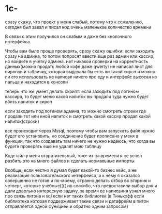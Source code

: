 # 1c-

сразу скажу, что проект у меня слабый, потому что к сожалению, сегодня был завал и писал код очень маленькое количество времени

В связи с этим получился он слабым и даже без кнопочного интерфейса.

Чтобы вам было проще проверять, сразу скажу ошибки:
если заходить сразу на админа, то потом попросят ввести еще раз админ или кассир, но войдете в учетку админа. 
нет никакой проверки на корректность данных(можно продать любой кофе даже qwerty)
не написал лист для сиропов и табличку, которая выдавала бы есть ли такой сироп и можно ли его использовать 
не написал ничего про еду и интерфейс высосан из пальца и находится в консоли

теперь что же умеет делать скрипт:
если заходить под логином кассира, то будет меню какой напиток вы продали
туда нужно будет вбить напиток и сироп

если заходить под логином админа, то можно смотреть строки где продали тот или иной напиток и смотреть какой кассир продал какой напиток(строки) 



все происходит через Mssql, поэтому чтобы вам запускать файл нужно будет его установить, но соединение будет прописано у меня в функции, так что создавать там ничего не нужно
надеюсь, что когда вы будете проверять еще не удалят мою таблицу

Кодстайл у меня отвратительный, тоже из-за времени
я не успел разбить это на много файлов и сделать нормальные импорты


Вообще, если честно я думал будет какой-то бизнес кейс, а не реализация пользовательского интерфейса, а к нему я оказался совершенно не готов 
и по-моему, странно делать отбор во вторник и четверг, которые учебные((((
но спасибо, что предоставили выбор дня и дали довольно интересную задачу, за время ее написания узнал много про связь питона и sql если нет таких библиотек
(в Тинькофф если библиотека которая поддерживает такие связи и датафрейм в питон отправляется одной функцией и обратно одним запросом)




